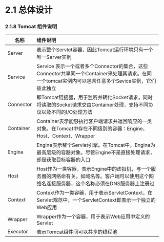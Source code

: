 # 2.1 总体设计
### 2.1.8 Tomcat 组件说明
| 名称 | 组件说明|
| ----- | :---- |
|   Server    | 表示整个Servlet容器，因此Tomcat运行环境只有一个唯一Server实例  |
|   Service   |  Service 表示一个或者多个Connector的集合，这些Connector共享同一个Container来处理其请求。在同一个tomcat实例内可以包含任意多个Sevice实例，它们彼此独立 |
|   Connector |  即Tomcat链接器，用于监听并转化Socket请求，同时将读取的Socket请求交由Container处理，支持不同协议以及不同的I/O处理方法     |
|   Container | Container表示能够执行客户端请求并返回响应的一类对象。在Tomcat中存在不同级别的容器：Engine、Host、Context、Wrapper |
|   Engine    | Engine表示整个Servlet引擎。在Tomcat中，Engine为最高层级的容器对象。尽管Engine不是直接处理请求，却是获取目标容器的入口 |
|   Host      | Host作为一类容器，表示Engine中的虚拟机，与一个服务器的网络命有关。如域名等。客户端可以使用这个网络名连接服务器，这个名称必须在DNS服务器上注册过 |
|   Context   | Context作为一类容器，用于表示ServletContext，在Servlet规范中，一个ServletContext即表示一个独立的Web应用 |
|   Wrapper   | Wrapper作为一个容器，用于表示Web应用中定义的Servlet |
|   Executor  | 表示Tomcat组件间可以共享的线程池|